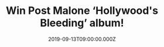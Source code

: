 ---
campaign-uuid: "c-d2b47aa7-c628-4cea-8918-1c1dac4b5648"
type: "Competition"
category: "Music"
date: "2019-09-13T09:00:00.000Z"
end-date: "2019-10-13T23:59:00.000Z"
disable-form: false
is_promoted: false
has_entry_page: true
title: "Win Post Malone ‘Hollywood's Bleeding’ album!"
competition-description: "<p>Calling all Post Malone fans! Get ready because Malone’\
  s third brand new album: ‘Hollywood’s Bleeding’ is finally here and we have one\
  \ copy to give away for you. Enemies, Allergic, Circles… are some of his brand new\
  \ songs you will love.</p>\n<p>Want it? Click below for a chance to win.</p>\n"
hero-header: "Win Post Malone ‘Hollywood's Bleeding’ album!"
terms-confirmation: "N/A"
banner-img: "https://assets.expresslyapp.com/asset-f0c291d0-76a2-4667-a770-ec83ef285f08.jpg"
logo-left-href: "http://club.expressly.io"
logo-left-image: "https://assets.expresslyapp.com/asset-478e61e4-58e5-41b3-876a-1fe35a72885c.jpg"
logo-left-title: "Expressly Club"
bg-image-hero: "https://assets.expresslyapp.com/asset-6112030b-996d-4af0-a8e9-fe5ee76ef1f1.jpg"
bg-image-first: "https://assets.expresslyapp.com/asset-52b639b2-5c30-4747-bddc-7f27773bd889.jpg"
section1-content: "<p>’Hollywood’s Bleeding is the third studio album by the American\
  \ rapper, Post Malone, the follow up to 2018's 'beerbongs & bentleys’. A brand new\
  \ album full of amazing collaborations such as Travis Scott, Ozzy Osbourne, Future,\
  \ Halsey… and many more.</p>\n<p>We are giving away one copy of Post Malone’s record\
  \ album to one lucky member to win. Want it? Think no more and enter the form below\
  \ for a chance of taking it home with you.</p>\n<p>Good luck!</p>\n"
entry-title: "Win Post Malone ‘Hollywood's Bleeding’ album!"
entry-content: "<p>Enter the draw to win Post Malone ‘Hollywood's Bleeding’ album\
  \ by completing the form below before 23:59 on the 13th of October 2019.</p>\n"
has-winner: false
prize-description: "Post Malone ‘Hollywood's Bleeding’ album"
special-conditions: "Multiple entries are allowed up to one every day.\r\n\r\nThis\
  \ competition is also available on: http://aaa.nme.com/competitons/post-malone-album-giveaway"
country-restrictions:
- "GB"
---